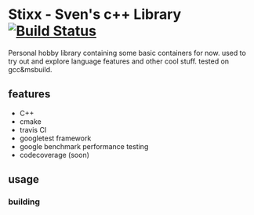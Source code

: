 # Stixx - Sven's c++ Library [![Build Status](https://travis-ci.com/svenrademakers/Stixx.svg?branch=master)](https://travis-ci.com/svenrademakers/Stixx)
Personal hobby library containing some basic containers for now. used to try out and explore language features and other cool stuff.
tested on gcc&msbuild.
## features
- C++
- cmake
- travis CI
- googletest framework
- google benchmark performance testing
- codecoverage (soon)

## usage
### building
